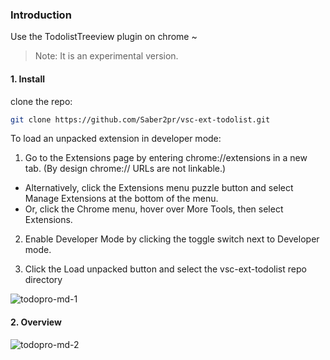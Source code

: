 ### Introduction

Use the TodolistTreeview plugin on chrome ~

> Note: It is an experimental version.

#### 1. Install

clone the repo:

```sh
git clone https://github.com/Saber2pr/vsc-ext-todolist.git
```

To load an unpacked extension in developer mode:

1. Go to the Extensions page by entering chrome://extensions in a new tab. (By design chrome:// URLs are not linkable.)

- Alternatively, click the Extensions menu puzzle button and select Manage Extensions at the bottom of the menu.
- Or, click the Chrome menu, hover over More Tools, then select Extensions.

2. Enable Developer Mode by clicking the toggle switch next to Developer mode.

3. Click the Load unpacked button and select the vsc-ext-todolist repo directory

![todopro-md-1](https://saber2pr.top/MyWeb/resource/image/chm-dev-mode.png)

#### 2. Overview

![todopro-md-2](https://saber2pr.top/MyWeb/resource/image/chm-todolist-overview.png)
